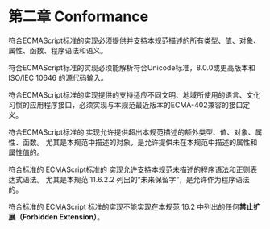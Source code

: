 # 第二章 Conformance

符合ECMAScript标准的实现必须提供并支持本规范描述的所有类型、值、对象、属性、函数、程序语法和语义。

符合ECMAScript标准的实现必须能解析符合Unicode标准，8.0.0或更高版本和ISO/IEC 10646 的源代码输入。

符合ECMAScript标准的实现提供的支持适应不同文明、地域所使用的语言、文化习惯的应用程序接口，必须实现与本规范最近版本的ECMA-402兼容的接口定义。

符合ECMAScript标准的 实现允许提供超出本规范描述的额外类型、值、对象、属性、函数。 尤其是本规范中描述的对象，是允许提供未在本规范中描述的属性和属性值的。

符合标准的 ECMAScript标准的 实现允许支持本规范未描述的程序语法和正则表达式语法。 尤其是本规范 11.6.2.2 列出的“未来保留字”，是允许作为程序语法的。

符合标准的 ECMAScript 标准的实现不能实现在本规范 16.2 中列出的任何**禁止扩展（**Forbidden Extension**）**。

